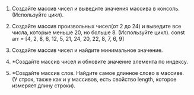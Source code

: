 1. Создайте массив чисел и выведите значения массива в консоль. (Используйте цикл).

2. Создайте массив произвольных чисел(от 2 до 24) и выведите все числа, которые меньше 20, но больше 8. (Используйте цикл). const arr = [4, 2, 8, 6, 12, 5, 21, 24, 20, 22, 8, 7, 6, 9]

3. Создайте массив чисел и найдите минимальное значение.

4. \*Создайте массив чисел и обновите значение элемента по индексу.

5. \*Создайте массив слов. Найдите самое длинное слово в массиве. (У строк, также как и у массивов, есть свойство length, которое измеряет длину строки).
